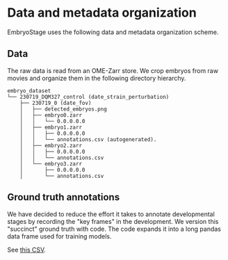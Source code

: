 # Data and metadata organization

EmbryoStage uses the following data and metadata organization scheme.

## Data
The raw data is read from an OME-Zarr store. We crop embryos from raw movies and organize them in the following directory hierarchy.
```
embryo_dataset
└── 230719_DQM327_control (date_strain_perturbation)
    ├── 230719_0 (date_fov)
    │   ├── detected_embryos.png
    │   ├── embryo0.zarr
    │   │   └── 0.0.0.0.0
    │   ├── embryo1.zarr
    │   │   ├── 0.0.0.0.0
    │   │   └── annotations.csv (autogenerated).
    │   ├── embryo2.zarr
    │   │   ├── 0.0.0.0.0
    │   │   └── annotations.csv
    │   └── embryo3.zarr
    │       ├── 0.0.0.0.0
    │       └── annotations.csv
```

## Ground truth annotations

We have decided to reduce the effort it takes to annotate developmental stages by recording the "key frames" in the development. We version this "succinct" ground truth with code. The code expands it into a long pandas data frame used for training models.

See [this CSV](../ground_truth/embryo_developmental_stage.csv).
